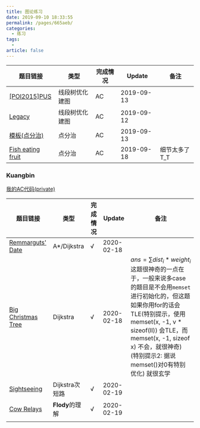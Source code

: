 ```yaml
---
title: 图论练习
date: 2019-09-10 18:33:55
permalink: /pages/665aeb/
categories: 
  - 练习
tags: 
  - 
article: false
---
```


| 题目链接                                                | 类型           | 完成情况 | Update     | 备注          |
| ------------------------------------------------------- | -------------- | -------- | ---------- | ------------- |
| [[POI2015]PUS](https://www.luogu.org/problem/P3588)     | 线段树优化建图 | AC       | 2019-09-13 |               |
| [Legacy](https://vjudge.net/problem/CodeForces-786B)    | 线段树优化建图 | AC       | 2019-09-12 |               |
| [模板(点分治)](https://www.luogu.org/problem/P3806)     | 点分治         | AC       | 2019-09-13 |               |
| [Fish eating fruit](https://nanti.jisuanke.com/t/41403) | 点分治         | AC       | 2019-09-18 | 细节太多了T_T |



### Kuangbin

[我的AC代码(private)](https://gist.github.com/Chgtaxihe/bad52d45a14d440b5abab6081faee4c3)

| 题目链接                                                  | 类型            | 完成情况 | Update     | 备注                                                         |
| --------------------------------------------------------- | --------------- | -------- | ---------- | ------------------------------------------------------------ |
| [Remmarguts' Date](https://vjudge.net/problem/POJ-2449)   | A*/Dijkstra     | √        | 2020-02-18 |                                                              |
| [Big Christmas Tree](https://vjudge.net/problem/POJ-3013) | Dijkstra        | √        | 2020-02-18 | $ans = \sum{dist_i * weight_i}$这题很神奇的一点在于，一般来说多case的题目是不会用`memset`进行初始化的，但这题如果你用for的话会TLE(特别提示，使用memset(x, -1, v * sizeof(ll)) 会TLE，而memset(x, -1, sizeof x) 不会，就很神奇) (特别提示2: 据说memset()对0有特别优化) 就很玄学 |
| [Sightseeing](https://vjudge.net/problem/POJ-3463)        | Dijkstra次短路  | √        | 2020-02-19 |                                                              |
| [Cow Relays](https://vjudge.net/problem/POJ-3613)         | **Flody**的理解 | √        | 2020-02-19 |                                                              |
|                                                           |                 |          |            |                                                              |

